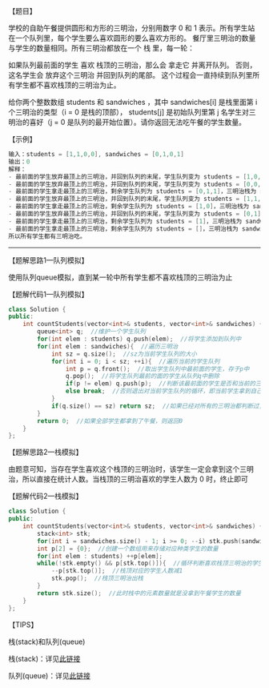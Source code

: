 【题目】

学校的自助午餐提供圆形和方形的三明治，分别用数字 0 和 1 表示。所有学生站在一个队列里，每个学生要么喜欢圆形的要么喜欢方形的。
餐厅里三明治的数量与学生的数量相同。所有三明治都放在一个 栈 里，每一轮：

如果队列最前面的学生 喜欢 栈顶的三明治，那么会 拿走它 并离开队列。
否则，这名学生会 放弃这个三明治 并回到队列的尾部。
这个过程会一直持续到队列里所有学生都不喜欢栈顶的三明治为止。

给你两个整数数组 students 和 sandwiches ，其中 sandwiches[i] 是栈里面第 i 个三明治的类型（i = 0 是栈的顶部）， students[j] 是初始队列里第 j 名学生对三明治的喜好（j = 0 是队列的最开始位置）。请你返回无法吃午餐的学生数量。

【示例】

```c++
输入：students = [1,1,0,0], sandwiches = [0,1,0,1]
输出：0 
解释：
- 最前面的学生放弃最顶上的三明治，并回到队列的末尾，学生队列变为 students = [1,0,0,1]。
- 最前面的学生放弃最顶上的三明治，并回到队列的末尾，学生队列变为 students = [0,0,1,1]。
- 最前面的学生拿走最顶上的三明治，剩余学生队列为 students = [0,1,1]，三明治栈为 sandwiches = [1,0,1]。
- 最前面的学生放弃最顶上的三明治，并回到队列的末尾，学生队列变为 students = [1,1,0]。
- 最前面的学生拿走最顶上的三明治，剩余学生队列为 students = [1,0]，三明治栈为 sandwiches = [0,1]。
- 最前面的学生放弃最顶上的三明治，并回到队列的末尾，学生队列变为 students = [0,1]。
- 最前面的学生拿走最顶上的三明治，剩余学生队列为 students = [1]，三明治栈为 sandwiches = [1]。
- 最前面的学生拿走最顶上的三明治，剩余学生队列为 students = []，三明治栈为 sandwiches = []。
所以所有学生都有三明治吃。
```

---

【题解思路1—队列模拟】

使用队列queue模拟，直到某一轮中所有学生都不喜欢栈顶的三明治为止

【题解代码1—队列模拟】

```c++
class Solution {
public:
    int countStudents(vector<int>& students, vector<int>& sandwiches) {
        queue<int> q;  //维护一个学生队列
        for(int elem : students) q.push(elem);  //将学生添加到队列中
        for(int elem : sandwiches){  //遍历三明治
            int sz = q.size();  //sz为当前学生队列的大小
            for(int i = 0; i < sz; ++i){  //遍历当前的学生队列
                int p = q.front();  //取出学生队列中最前面的学生，存于p中
                q.pop();  //将学生队列最前的面的学生从队列q中删除
                if(p != elem) q.push(p);  //判断该最前面的学生是否和当前的三明治种类相同，若不同，则将该学生放回到队列最后
                else break;  //否则退出对当前学生队列的循环，即当前学生拿到自己喜欢的三明治后退出队列 
            }
            if(q.size() == sz) return sz;  //如果已经对所有的三明治都判断过，则此时还在队列中的学生无法吃到午餐
        }
        return 0;  //如果全部学生都拿到了午餐，则返回0
    }
};
```

【题解思路2—栈模拟】

由题意可知，当存在学生喜欢这个栈顶的三明治时，该学生一定会拿到这个三明治，所以直接在统计人数。当栈顶的三明治喜欢的学生人数为 0 时，终止即可

【题解代码2—栈模拟】

```c++
class Solution {
public:
    int countStudents(vector<int>& students, vector<int>& sandwiches) {
        stack<int> stk;
        for(int i = sandwiches.size() - 1; i >= 0; --i) stk.push(sandwiches[i]);  //将三明治存储到栈中
        int p[2] = {0};  //创建一个数组用来存储对应种类学生的数量
        for(int elem : students) ++p[elem];  
        while(!stk.empty() && p[stk.top()]){  //循环判断喜欢栈顶三明治的学生的人数，当其为零或栈为空时，退出循环
            --p[stk.top()];  //栈顶对应的学生人数减1
            stk.pop();  //栈顶三明治出栈
        }
        return stk.size();  //此时栈中的元素数量就是没拿到午餐学生的数量
    }
};
```

【TIPS】

栈(stack)和队列(queue)

栈(stack)：详见[此链接](http://c.biancheng.net/view/478.html)

队列(queue)：详见[此链接](http://c.biancheng.net/view/479.html)